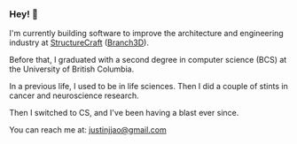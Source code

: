 ### Hey! 👋

<!--
**justinjao/justinjao** is a ✨ _special_ ✨ repository because its `README.md` (this file) appears on your GitHub profile.

Here are some ideas to get you started:

- 🔭 I’m currently working on ...
- 🌱 I’m currently learning ...
- 👯 I’m looking to collaborate on ...
- 🤔 I’m looking for help with ...
- 💬 Ask me about ...
- 📫 How to reach me: ...
- 😄 Pronouns: ...
- ⚡ Fun fact: ...
-->

I'm currently building software to improve the architecture and engineering industry at [StructureCraft](https://structurecraft.com/) ([Branch3D](https://www.branch3d.com/)).


Before that, I graduated with a second degree in computer science (BCS) at the University of British Columbia.

In a previous life, I used to be in life sciences. Then I did a couple of stints in cancer and neuroscience research. 

Then I switched to CS, and I've been having a blast ever since.

You can reach me at: justinjjao@gmail.com
